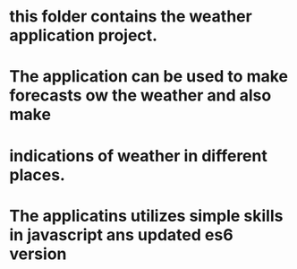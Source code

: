 # this folder contains the weather application project.
# The application can be used to make forecasts ow the weather and also make
# indications of weather in different places. 

# The applicatins utilizes simple skills in javascript ans updated es6 version 
